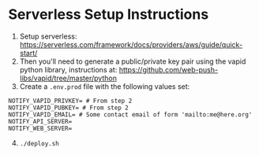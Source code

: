# Serverless Setup Instructions

1. Setup serverless: https://serverless.com/framework/docs/providers/aws/guide/quick-start/
2. Then you'll need to generate a public/private key pair using the vapid python library, instructions at: https://github.com/web-push-libs/vapid/tree/master/python
3. Create a `.env.prod` file with the following values set:
```
NOTIFY_VAPID_PRIVKEY= # From step 2
NOTIFY_VAPID_PUBKEY= # From step 2
NOTIFY_VAPID_EMAIL= # Some contact email of form 'mailto:me@here.org'
NOTIFY_API_SERVER= 
NOTIFY_WEB_SERVER= 
```
4. `./deploy.sh`
